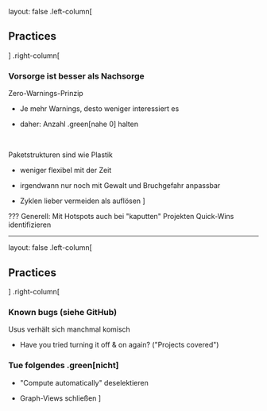 layout: false
.left-column[
## Practices
]
.right-column[
### Vorsorge ist besser als Nachsorge

Zero-Warnings-Prinzip

- Je mehr Warnings, desto weniger interessiert es

- daher: Anzahl .green[nahe 0] halten

<br/>

Paketstrukturen sind wie Plastik

- weniger flexibel mit der Zeit

- irgendwann nur noch mit Gewalt und Bruchgefahr anpassbar

- Zyklen lieber vermeiden als auflösen
]

???
Generell: Mit Hotspots auch bei "kaputten" Projekten Quick-Wins identifizieren

---

layout: false
.left-column[
## Practices
]
.right-column[
### Known bugs (siehe GitHub)

Usus verhält sich manchmal komisch
- Have you tried turning it off & on again? ("Projects covered")

### Tue folgendes .green[nicht]

- "Compute automatically" deselektieren

- Graph-Views schließen
]
